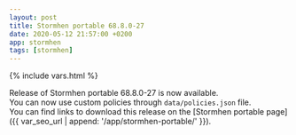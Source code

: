 ```yaml
---
layout: post
title: Stormhen portable 68.8.0-27
date: 2020-05-12 21:57:00 +0200
app: stormhen
tags: [stormhen]
---
```

{% include vars.html %}

Release of Stormhen portable 68.8.0-27 is now available.<br />
You can now use custom policies through `data/policies.json` file.<br />
You can find links to download this release on the [Stormhen portable page]({{ var_seo_url | append: '/app/stormhen-portable/' }}).